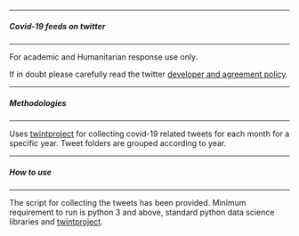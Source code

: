 
---------------------------------------
##### Covid-19 feeds  on twitter
-------------------------------------

For academic and Humanitarian response use only. 

If in doubt please  carefully read the twitter [developer and agreement policy](https://developer.twitter.com/en/developer-terms/agreement-and-policy).


---------------------------------------
##### Methodologies
-------------------------------------
Uses [twintproject](https://github.com/twintproject/twint) for collecting covid-19 related tweets for each month for a 
specific year. Tweet folders are grouped according to year.


---------------------------------------
##### How to use
-------------------------------------
The script for collecting the tweets has been provided. Minimum requirement to run is python 3 and above, standard python data science libraries and [twintproject](https://github.com/twintproject/twint).
